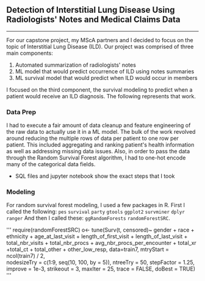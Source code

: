 ## Detection of Interstitial Lung Disease Using Radiologists' Notes and Medical Claims Data
----------------------------------------------------------------------------------------------

For our capstone project, my MScA partners and I decided to focus on the topic of Interstitial Lung Disease (ILD). 
Our project was comprised of three main components:
1. Automated summarization of radiologists' notes
2. ML model that would predict occurrence of ILD using notes summaries
3. ML survival model that would predict when ILD would occur in members

I focused on the third component, the survival modeling to predict when a patient would receive an ILD diagnosis. The following represents that work.

### Data Prep
I had to execute a fair amount of data cleanup and feature engineering of the raw data to actually use it in a ML model.
The bulk of the work revolved around reducing the multiple rows of data per patient to one row per patient. This included aggregating and ranking patient's health information as well as addressing missing data issues. Also, in order to pass the data through the Random Survival Forest algorithm, I had to one-hot encode many of the categorical data fields.
- SQL files and jupyter notebook show the exact steps that I took

### Modeling
For random survival forest modeling, I used a few packages in R.
First I called the following:
`pes`
`survival`
`party`
`gtools`
`ggplot2`
`survminer`
`dplyr`
`ranger`
And then I called these:
`ggRandomForests`
`randomForestSRC`.

'''
require(randomForestSRC)
o<- tune(Surv(t, censored)~ gender + race + ethnicity + age_at_last_visit + length_of_first_visit + length_of_last_visit + total_nbr_visits + total_nbr_procs + avg_nbr_procs_per_encounter + total_xr +total_ct + total_other + other_low_resp, data=train7,
  mtryStart = ncol(train7) / 2,  
  nodesizeTry = c(1:9, seq(10, 100, by = 5)), ntreeTry = 50,
  stepFactor = 1.25, improve = 1e-3, strikeout = 3, maxIter = 25,
  trace = FALSE, doBest = TRUE)
'''

